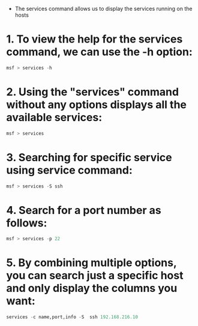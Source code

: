 - The services command allows us to display the services running on the hosts
# 1. To view the help for the services command, we can use the -h option:
```python
msf > services -h
```

# 2. Using the "services" command without any options displays all the available services:
```python
msf > services
```

# 3. Searching for specific service using service command: 
```python
msf > services -S ssh
```

# 4. Search for a port number as follows: 
```python
msf > services -p 22
```

# 5. By combining multiple options, you can search just a specific host and only display the columns you want:
```python
services -c name,port,info -S  ssh 192.168.216.10
```
